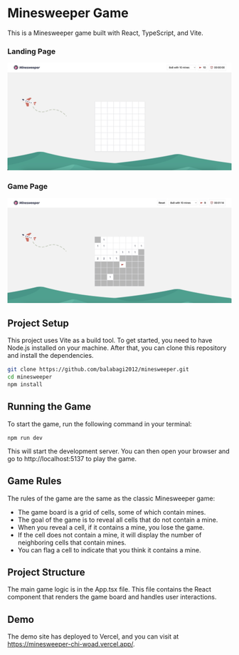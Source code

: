 # Minesweeper Game

This is a Minesweeper game built with React, TypeScript, and Vite.

### Landing Page
![image](https://github.com/balabagi2012/minesweeper/blob/development/demo/initial.jpg?raw=true)

### Game Page
![image](https://github.com/balabagi2012/minesweeper/blob/development/demo/inProgress.jpg?raw=true)

## Project Setup

This project uses Vite as a build tool. To get started, you need to have Node.js installed on your machine. After that, you can clone this repository and install the dependencies.

```bash
git clone https://github.com/balabagi2012/minesweeper.git
cd minesweeper
npm install
```

## Running the Game
To start the game, run the following command in your terminal:
```
npm run dev
```

This will start the development server. You can then open your browser and go to http://localhost:5137 to play the game.

## Game Rules

The rules of the game are the same as the classic Minesweeper game:

- The game board is a grid of cells, some of which contain mines.
- The goal of the game is to reveal all cells that do not contain a mine.
- When you reveal a cell, if it contains a mine, you lose the game.
- If the cell does not contain a mine, it will display the number of neighboring cells that contain mines.
- You can flag a cell to indicate that you think it contains a mine.

## Project Structure
The main game logic is in the App.tsx file. This file contains the React component that renders the game board and handles user interactions.

## Demo
The demo site has deployed to Vercel, and you can visit at https://minesweeper-chi-woad.vercel.app/.